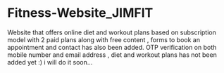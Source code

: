 # Fitness-Website_JIMFIT
 Website that offers online diet and workout plans based on subscription model with 2 paid plans along with free content , forms to book an appointment and contact has also been added. OTP verification on both mobile number and email address , diet and workout plans has not been added yet :) i will do it soon...
